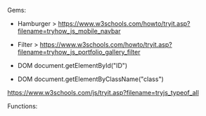 
Gems:

* Hamburger > https://www.w3schools.com/howto/tryit.asp?filename=tryhow_js_mobile_navbar
* Filter > https://www.w3schools.com/howto/tryit.asp?filename=tryhow_js_portfolio_gallery_filter

* DOM document.getElementById("ID")
* DOM document.getElementByClassName("class")

https://www.w3schools.com/js/tryit.asp?filename=tryjs_typeof_all

Functions:
